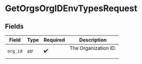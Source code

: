 # GetOrgsOrgIDEnvTypesRequest


## Fields

| Field                  | Type                   | Required               | Description            |
| ---------------------- | ---------------------- | ---------------------- | ---------------------- |
| `org_id`               | *str*                  | :heavy_check_mark:     | The Organization ID.<br/><br/> |